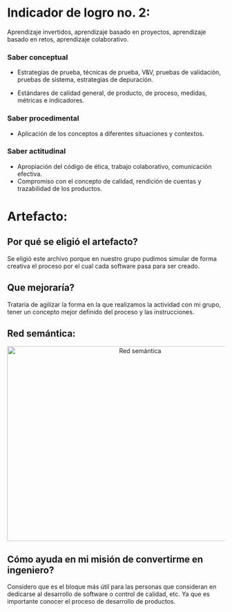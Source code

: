 # Indicador de logro no. 2:

Aprendizaje invertidos, aprendizaje basado en proyectos, aprendizaje basado en
retos, aprendizaje colaborativo.

### Saber conceptual

* Estrategias de prueba, técnicas de prueba, V&V, pruebas de validación, pruebas de sistema, estrategias de depuración.

* Estándares de calidad general, de producto, de proceso, medidas, métricas e indicadores.

### Saber procedimental

* Aplicación de los conceptos a diferentes situaciones y contextos.


### Saber actitudinal

* Apropiación del código de ética, trabajo colaborativo, comunicación efectiva.
* Compromiso con el concepto de calidad, rendición de cuentas y trazabilidad de los productos.


# Artefacto:

## **Por qué se eligió el artefacto?**
Se eligió este archivo porque en nuestro grupo pudimos simular de forma creativa el proceso por el cual cada software pasa para ser creado.

## **Que mejoraría?**
Trataría de agilizar la forma en la que realizamos la actividad con mi grupo, tener un concepto mejor definido del proceso y las instrucciones.

## **Red semántica:**

<p align="center">
 
<img src="img/red2.png" title="Red semántica" width="600" height="450">
 
</p>

## **Cómo ayuda en mi misión de convertirme en ingeniero?**

Considero que es el bloque más útil para las personas que consideran en dedicarse al desarrollo de software o control de calidad, etc. Ya que es importante conocer el proceso de desarrollo de productos.
